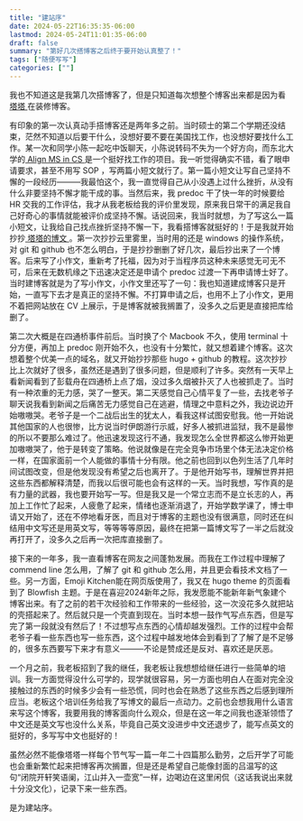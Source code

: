 ```yaml
---
title: "建站序"
date: 2024-05-22T16:35:35-06:00
lastmod: 2024-05-24T11:01:35-06:00
draft: false
summary: "第好几次搭博客之后终于要开始认真整了！"
tags: ["随便写写"]
categories: [""]
---
```


我也不知道这是我第几次搭博客了，但是只知道每次想整个博客出来都是因为看[ 塔塔 ](https://mantyke.icu)在装修博客。

有印象的第一次认真动手搭博客还是两年多之前。当时硕士的第二个学期还没结束，茫然不知道以后要干什么，没想好要不要在美国找工作，也没想好要找什么工作。某一次和同学小陈一起吃中饭聊天，小陈说转码不失为一个好方向，而东北大学的[ Align MS in CS ](https://graduate.northeastern.edu/program/master-of-science-in-computer-science-align-boston-5234/)是一个挺好找工作的项目。我一听觉得确实不错，看了眼申请要求，甚至不用写 SOP ，写两篇小短文就行了。第一篇小短文让写自己坚持不懈的一段经历———我最怕这个，我一直觉得自己从小没遇上过什么挫折，从没有什么非要坚持不懈才能干成的事。当然后来，我 predoc 干了快一年的时候要给 HR 交我的工作评估，我才从我老板给我的评价里发现，原来我日常干的满足我自己好奇心的事情就能被评价成坚持不懈。话说回来，我当时就想，为了写这么一篇小短文，让我给自己找点挫折坚持不懈一下，我看搭博客就挺好的！于是我就开始抄抄[ 塔塔的博文 ](https://mantyke.icu/posts/2021/hugo-build-blog/)。第一次抄抄云里雾里，当时用的还是 windows 的操作系统，对 git 和 github 也不怎么明白，于是抄抄删删了好几次，最后抄出来了一个博客。后来写了小作文，重新考了托福，因为对于当程序员这种未来感觉无可无不可，后来在无数机缘之下迅速决定还是申请个 predoc 过渡一下再申请博士好了。当时建博客就是为了写小作文，小作文里还写了一句：我也知道建成博客只是开始，一直写下去才是真正的坚持不懈。不打算申请之后，也用不上了小作文，更用不着把网站放在 CV 上展示，于是博客就被我搁置了，没多久之后更是直接把库给删了。

第二次大概是在四通桥事件前后。当时换了个 Macbook 不久，使用 terminal 十分方便，再加上 predoc 刚开始不久，也没有十分繁忙，就又想着建个博客。这次想着整个优美一点的域名，就又开始抄抄那些 hugo + github 的教程。这次抄抄比上次就好了很多，虽然还是遇到了很多问题，但是顺利了许多。突然有一天早上看新闻看到了彭载舟在四通桥上点了烟，没过多久烟被扑灭了人也被抓走了。当时有一种浓重的无力感，哭了一整天。第二天感觉自己心情平复了一些，去找老爷子聊天说我看到新闻之后痛苦无力感觉自己在逃避，情理之中意料之外，我边说边开始嗷嗷哭。老爷子是一个二战后出生的犹太人，看我这样试图安慰我。他一开始说其他国家的人也很惨，比方说当时伊朗游行示威，好多人被抓进监狱，我不是最惨的所以不要那么难过了。他迅速发现这行不通，我发现怎么全世界都这么惨开始更加嗷嗷哭了，他于是转变了策略。他说就像是在完全竞争市场里个体无法决定价格一样，在国家面前一个人能做的事情十分有限。他之前也回到以色列生活了几年时间试图改变，但是他发现没有希望之后也离开了。于是他开始写书，理解世界并把这些东西都解释清楚，而我以后很可能也会有这样的一天。当时我想，写作真的是有力量的武器，我也要开始写一写。但是我又是一个常立志而不是立长志的人，再加上工作忙了起来，人疲惫了起来，情绪也逐渐消退了，开始学数学课了，博士申请又开始了，还在不停地看牙医，而且对于博客的主题也没有很满意，同时还在纠结用中文写还是用英文写，等等等等原因，最终在把第一篇博文写了一半之后就没再打开了，没多久之后再一次把库直接删了。

接下来的一年多，我一直看博客在网友之间蓬勃发展。而我在工作过程中理解了 commend line 怎么用，了解了 git 和 github 怎么用，并且更会看技术文档了一些。另一方面，Emoji Kitchen能在网页版使用了，我又在 hugo theme 的页面看到了 Blowfish 主题。于是在喜迎2024新年之际，我发愿能不能新年新气象建个博客出来。有了之前的若干次经验和工作带来的一些经验，这一次没花多久就把站的壳搭起来了。然后就只是一个壳直到现在。当时本想一鼓作气写点东西，但是写完了第一段就没有然后了！不过想写点东西的心情却越发强烈。工作的过程中会帮老爷子看一些东西也写一些东西，这个过程中越发地体会到看到了了解了是不足够的，很多东西要写下来才有意义———不论是赞成还是反对、喜欢还是厌恶。

一个月之前，我老板招到了我的继任，我老板让我想想给继任进行一些简单的培训。我一方面觉得没什么可学的，现学就很容易，另一方面也明白人在面对完全没接触过的东西的时候多少会有一些恐慌，同时也会在熟悉了这些东西之后感到理所应当。老板这个培训任务给我了写博文的最后一点动力。之前也会想我用什么语言来写这个博客，我要用我的博客面向什么观众，但是在这一年之间我也逐渐领悟了中文还是英文写也没什么关系，毕竟自己英文没进步中文还退步了，能写点英文的挺好的，多写写中文也挺好的！

虽然必然不能像塔塔一样每个节气写一篇一年二十四篇那么勤劳，之后开学了可能也会重新繁忙起来把博客再次搁置，但是还是希望自己能像封面的吕温写的这句“闭院开轩笑语阑，江山并入一壶宽”一样，边喝边在这里闲侃（这话我说出来就十分没文化），记录下来一些东西。

是为建站序。